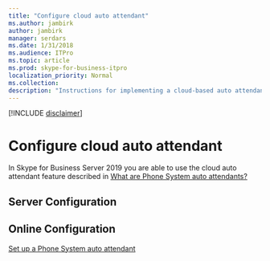```yaml
---
title: "Configure cloud auto attendant"
ms.author: jambirk
author: jambirk
manager: serdars
ms.date: 1/31/2018
ms.audience: ITPro
ms.topic: article
ms.prod: skype-for-business-itpro
localization_priority: Normal
ms.collection: 
description: "Instructions for implementing a cloud-based auto attendant for voicemail."
---
```

<!-- Francois Doremieux  -->
[!INCLUDE [disclaimer](../disclaimer.md)]

# Configure cloud auto attendant

In Skype for Business Server 2019 you are able to use the cloud auto attendant feature described in [What are Phone System auto attendants?](/microsoftteams/what-are-phone-system-auto-attendants)

## Server Configuration


## Online Configuration

[Set up a Phone System auto attendant](../../SfbOnline/what-is-phone-system-in-office-365/set-up-a-phone-system-auto-attendant.md)


